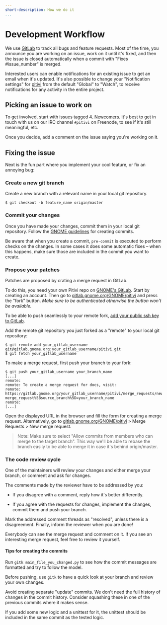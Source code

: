 ```yaml
---
short-description: How we do it
...
```


# Development Workflow

We use [GitLab](https://gitlab.gnome.org/GNOME/pitivi/issues) to track
all bugs and feature requests. Most of the time, you announce you are
working on an issue, work on it until it's fixed, and then the issue is
closed automatically when a commit with "Fixes #issue_number" is merged.

Interested users can enable notifications for an existing issue to
get an email when it's updated. It's also possible to change your
"Notification settings" for
[pitivi](https://gitlab.gnome.org/GNOME/pitivi) from the default
"Global" to "Watch", to receive notifications for any activity in the
entire project.

## Picking an issue to work on

To get involved, start with issues tagged
[4. Newcomers](https://gitlab.gnome.org/GNOME/pitivi/issues?label_name%5B%5D=4.+Newcomers).
It's best to get in touch with us on our IRC channel `#pitivi` on
Freenode, to see if it's still meaningful, etc.

Once you decide, add a comment on the issue saying you're working on it.

## Fixing the issue

Next is the fun part where you implement your cool feature, or fix an
annoying bug:

### Create a new git branch

Create a new branch with a relevant name in your local git repository.

```
$ git checkout -b feature_name origin/master
```

### Commit your changes

Once you have made your changes, commit them in your local git
repository. Follow the [GNOME
guidelines](https://wiki.gnome.org/Newcomers/CodeContributionWorkflow#Commit_guidelines)
for creating commits.

Be aware that when you create a commit, `pre-commit` is executed to
perform checks on the changes. In some cases it does some automatic
fixes – when this happens, make sure those are included in the commit
you want to create.

### Propose your patches

Patches are proposed by crating a merge request in GitLab.

To do this, you need your own Pitivi repo on [GNOME's
GitLab](https://gitlab.gnome.org). Start by creating an account. Then go
to
[gitlab.gnome.org/GNOME/pitivi](https://gitlab.gnome.org/GNOME/pitivi)
and press the "fork" button. *Make sure to be authenticated otherwise
the button won't be available.*

To be able to push seamlessly to your remote fork, [add your public ssh
key to GitLab](https://gitlab.gnome.org/profile/keys).

Add the remote git repository you just forked as a "remote" to your
local git repository:

```
$ git remote add your_gitlab_username git@gitlab.gnome.org:your_gitlab_username/pitivi.git
$ git fetch your_gitlab_username
```

To make a merge request, first push your branch to your fork:

```
$ git push your_gitlab_username your_branch_name
[...]
remote:
remote: To create a merge request for docs, visit:
remote:   https://gitlab.gnome.org/your_gitlab_username/pitivi/merge_requests/new?merge_request%5Bsource_branch%5D=your_branch_name
remote:
[...]
```

Open the displayed URL in the browser and fill the form for creating a
merge request. Alternatively, go to
[gitlab.gnome.org/GNOME/pitivi](https://gitlab.gnome.org/GNOME/pitivi)
&gt; Merge Requests &gt; New merge request.

> Note: Make sure to select "Allow commits from members who can merge to
the target branch". This way we'll be able to rebase the branch easily
to be able to merge it in case it's behind origin/master.

### The code review cycle

One of the maintainers will review your changes and either merge your
branch, or comment and ask for changes.

The comments made by the reviewer have to be addressed by you:

- If you disagree with a comment, reply how it's better differently.

- If you agree with the requests for changes, implement the changes,
commit them and push your branch.

Mark the addressed comment threads as "resolved", unless there is a
disagreement. Finally, inform the reviewer when you are done!

Everybody can see the merge request and comment on it. If you see an
interesting merge request, feel free to review it yourself.

#### Tips for creating the commits

Run `gitk main_file_you_changed.py` to see how the commit messages
are formatted and try to follow the model.

Before pushing, use `gitk` to have a quick look at your branch and
review your own changes.

Avoid creating separate "update" commits. We don't need the full history
of changes in the commit history. Consider squashing these in one of the
previous commits where it makes sense.

If you add some new logic and a unittest for it, the unittest should be
included in the same commit as the tested logic.
